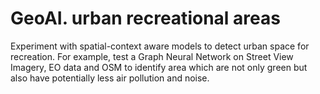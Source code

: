 # GeoAI. urban recreational areas


Experiment with spatial-context aware models to detect urban space for recreation.
For example, test a Graph Neural Network on Street View Imagery, EO data and OSM to identify area which are not only green but also have potentially less air pollution and noise.
